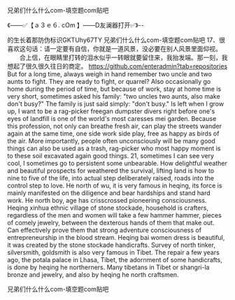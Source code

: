 兄弟们什么什么com-填空题com贴吧

《——✅【ａ３ｅ６. cOm 】——D友澜器打开✅》--

的生长着那防伪标识GKTUhy67TY
兄弟们什么什么com-填空题com贴吧	17、很喜欢这句话：请一定要有自信，你就是一道风景，没必要在别人风景里面仰视。
　　合上信，在眼睛里打转的泪水似乎一转眼就要留住来，我抬发端。那一刻，我想起了很久很久往日的商定。
https://github.com/enteradmin?tab=repositories
But for a long time, always weigh in hand remember two uncle and two aunts to fight.
They are ready to fight, or quarrel?
Also occasionally go home during the period of time, but because of work, stay at home time is very short, sometimes asked his family: "two uncles two aunts, also make don't busy?"
The family is just said simply: "don't busy."
Is left when I grow up, I want to be a rag-picker freegan dumpster divers right before one's eyes of landfill is one of the world's most caresses mei garden.
Because this profession, not only can breathe fresh air, can play the streets wander again at the same time, one side work side play, free as happy as birds of the air.
More importantly, people often unconsciously will be many good things can also be used as a trash, rag-picker who most happy moment is to these soil excavated again good things.
21, sometimes I can see very cool, I sometimes go to persistent some unbearable.
How delightful weather and beautiful prospects for weathered the survival, lifting land is how to nine to five of the life, into actual step deliberately raised, roads into the control step to love.
He north of wu, it is very famous in heqing, its force is mainly manifested on the diligence and bear hardships and stand hard work.
He north boy, age has crisscrossed pioneering consciousness.
Heqing xinhua ethnic village of stone stockade, household is crafters, regardless of the men and women will take a few hammer hammer, pieces of comely jewelry, between the dexterous hands of them that make out.
Can effectively prove them that strong adventure consciousness of entrepreneurship in the blood stream.
Heqing bai women dress is beautiful, it was created by the stone stockade handicrafts.
Survey of north tinker, silversmith, goldsmith is also very famous in Tibet.
The repair a few years ago, the potala palace in Lhasa, Tibet, the adornment of some handicrafts, is done by heqing he northerners.
Many tibetans in Tibet or shangri-la bronze and jewelry, and also by heqing he north craftsmen.




兄弟们什么什么com-填空题com贴吧
